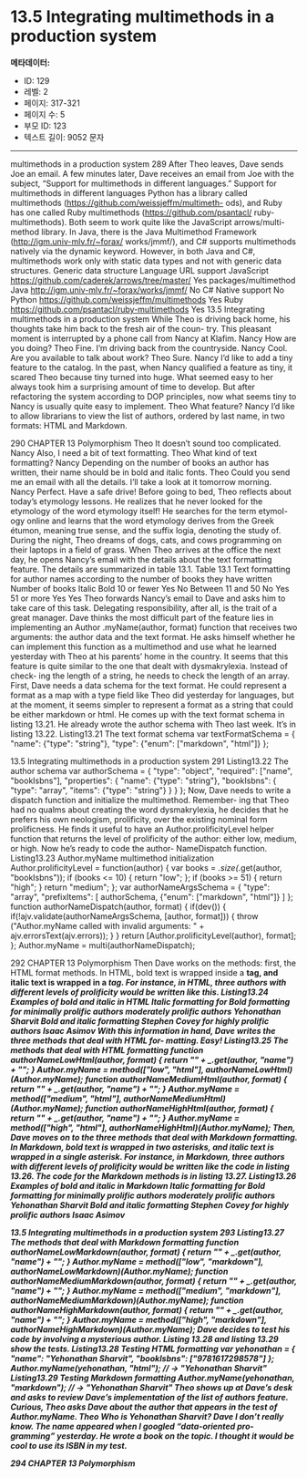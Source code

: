# 13.5 Integrating multimethods in a production system

**메타데이터:**
- ID: 129
- 레벨: 2
- 페이지: 317-321
- 페이지 수: 5
- 부모 ID: 123
- 텍스트 길이: 9052 문자

---

multimethods in a production system 289
After Theo leaves, Dave sends Joe an email. A few minutes later, Dave receives an email
from Joe with the subject, “Support for multimethods in different languages.”
Support for multimethods in different languages
Python has a library called multimethods (https://github.com/weissjeffm/multimeth-
ods), and Ruby has one called Ruby multimethods (https://github.com/psantacl/
ruby-multimethods). Both seem to work quite like the JavaScript arrows/multi-
method library.
In Java, there is the Java Multimethod Framework (http://igm.univ-mlv.fr/~forax/
works/jmmf/), and C# supports multimethods natively via the dynamic keyword.
However, in both Java and C#, multimethods work only with static data types and not
with generic data structures.
Generic data structure
Language URL
support
JavaScript https://github.com/caderek/arrows/tree/master/ Yes
packages/multimethod
Java http://igm.univ-mlv.fr/~forax/works/jmmf/ No
C# Native support No
Python https://github.com/weissjeffm/multimethods Yes
Ruby https://github.com/psantacl/ruby-multimethods Yes
13.5 Integrating multimethods in a production system
While Theo is driving back home, his thoughts take him back to the fresh air of the coun-
try. This pleasant moment is interrupted by a phone call from Nancy at Klafim.
Nancy How are you doing?
Theo Fine. I’m driving back from the countryside.
Nancy Cool. Are you available to talk about work?
Theo Sure.
Nancy I’d like to add a tiny feature to the catalog.
In the past, when Nancy qualified a feature as tiny, it scared Theo because tiny turned into
huge. What seemed easy to her always took him a surprising amount of time to develop.
But after refactoring the system according to DOP principles, now what seems tiny to
Nancy is usually quite easy to implement.
Theo What feature?
Nancy I’d like to allow librarians to view the list of authors, ordered by last name, in
two formats: HTML and Markdown.

290 CHAPTER 13 Polymorphism
Theo It doesn’t sound too complicated.
Nancy Also, I need a bit of text formatting.
Theo What kind of text formatting?
Nancy Depending on the number of books an author has written, their name should
be in bold and italic fonts.
Theo Could you send me an email with all the details. I’ll take a look at it tomorrow
morning.
Nancy Perfect. Have a safe drive!
Before going to bed, Theo reflects about today’s etymology lessons. He realizes that he
never looked for the etymology of the word etymology itself! He searches for the term etymol-
ogy online and learns that the word etymology derives from the Greek étumon, meaning true
sense, and the suffix logia, denoting the study of. During the night, Theo dreams of dogs,
cats, and cows programming on their laptops in a field of grass.
When Theo arrives at the office the next day, he opens Nancy’s email with the details
about the text formatting feature. The details are summarized in table 13.1.
Table 13.1 Text formatting for author names according to the number of books
they have written
Number of books Italic Bold
10 or fewer Yes No
Between 11 and 50 No Yes
51 or more Yes Yes
Theo forwards Nancy’s email to Dave and asks him to take care of this task. Delegating
responsibility, after all, is the trait of a great manager.
Dave thinks the most difficult part of the feature lies in implementing an Author
.myName(author, format) function that receives two arguments: the author data and the
text format. He asks himself whether he can implement this function as a multimethod
and use what he learned yesterday with Theo at his parents’ home in the country. It seems
that this feature is quite similar to the one that dealt with dysmakrylexia. Instead of check-
ing the length of a string, he needs to check the length of an array.
First, Dave needs a data schema for the text format. He could represent a format as a
map with a type field like Theo did yesterday for languages, but at the moment, it seems
simpler to represent a format as a string that could be either markdown or html. He comes
up with the text format schema in listing 13.21. He already wrote the author schema with
Theo last week. It’s in listing 13.22.
Listing13.21 The text format schema
var textFormatSchema = {
"name": {"type": "string"},
"type": {"enum": ["markdown", "html"]}
};

13.5 Integrating multimethods in a production system 291
Listing13.22 The author schema
var authorSchema = {
"type": "object",
"required": ["name", "bookIsbns"],
"properties": {
"name": {"type": "string"},
"bookIsbns": {
"type": "array",
"items": {"type": "string"}
}
}
};
Now, Dave needs to write a dispatch function and initialize the multimethod. Remember-
ing that Theo had no qualms about creating the word dysmakrylexia, he decides that he
prefers his own neologism, prolificity, over the existing nominal form prolificness. He finds it
useful to have an Author.prolificityLevel helper function that returns the level of
prolificity of the author: either low, medium, or high. Now he’s ready to code the author-
NameDispatch function.
Listing13.23 Author.myName multimethod initialization
Author.prolificityLevel = function(author) {
var books = _.size(_.get(author, "bookIsbns"));
if (books <= 10) {
return "low";
};
if (books >= 51) {
return "high";
}
return "medium";
};
var authorNameArgsSchema = {
"type": "array",
"prefixItems": [
authorSchema,
{"enum": ["markdown", "html"]}
]
};
function authorNameDispatch(author, format) {
if(dev()) {
if(!ajv.validate(authorNameArgsSchema, [author, format])) {
throw ("Author.myName called with invalid arguments: " +
ajv.errorsText(ajv.errors));
}
}
return [Author.prolificityLevel(author), format];
};
Author.myName = multi(authorNameDispatch);

292 CHAPTER 13 Polymorphism
Then Dave works on the methods: first, the HTML format methods. In HTML, bold text is
wrapped inside a <b> tag, and italic text is wrapped in a <i> tag. For instance, in HTML,
three authors with different levels of prolificity would be written like this.
Listing13.24 Examples of bold and italic in HTML
Italic formatting for Bold formatting for
minimally prolific authors moderately prolific authors
<i>Yehonathan Sharvit<i>
Bold and italic formatting
<b>Stephen Covey</b>
for highly prolific authors
<b><i>Isaac Asimov</i></b>
With this information in hand, Dave writes the three methods that deal with HTML for-
matting. Easy!
Listing13.25 The methods that deal with HTML formatting
function authorNameLowHtml(author, format) {
return "<i>" + _.get(author, "name") + "</i>";
}
Author.myName = method(["low", "html"], authorNameLowHtml)(Author.myName);
function authorNameMediumHtml(author, format) {
return "<b>" + _.get(author, "name") + "</b>";
}
Author.myName =
method(["medium", "html"], authorNameMediumHtml)(Author.myName);
function authorNameHighHtml(author, format) {
return "<b><i>" + _.get(author, "name") + "</i></b>";
}
Author.myName =
method(["high", "html"], authorNameHighHtml)(Author.myName);
Then, Dave moves on to the three methods that deal with Markdown formatting. In
Markdown, bold text is wrapped in two asterisks, and italic text is wrapped in a single
asterisk. For instance, in Markdown, three authors with different levels of prolificity
would be written like the code in listing 13.26. The code for the Markdown methods is in
listing 13.27.
Listing13.26 Examples of bold and italic in Markdown
Italic formatting for Bold formatting for
minimally prolific authors moderately prolific authors
*Yehonathan Sharvit*
Bold and italic formatting
**Stephen Covey**
for highly prolific authors
***Isaac Asimov***

13.5 Integrating multimethods in a production system 293
Listing13.27 The methods that deal with Markdown formatting
function authorNameLowMarkdown(author, format) {
return "*" + _.get(author, "name") + "*";
}
Author.myName =
method(["low", "markdown"], authorNameLowMarkdown)(Author.myName);
function authorNameMediumMarkdown(author, format) {
return "**" + _.get(author, "name") + "**";
}
Author.myName =
method(["medium", "markdown"], authorNameMediumMarkdown)(Author.myName);
function authorNameHighMarkdown(author, format) {
return "***" + _.get(author, "name") + "***";
}
Author.myName =
method(["high", "markdown"], authorNameHighMarkdown)(Author.myName);
Dave decides to test his code by involving a mysterious author. Listing 13.28 and listing 13.29
show the tests.
Listing13.28 Testing HTML formatting
var yehonathan = {
"name": "Yehonathan Sharvit",
"bookIsbns": ["9781617298578"]
};
Author.myName(yehonathan, "html");
// → "<i>Yehonathan Sharvit</i>"
Listing13.29 Testing Markdown formatting
Author.myName(yehonathan, "markdown");
// → "*Yehonathan Sharvit*"
Theo shows up at Dave’s desk and asks to review Dave’s implementation of the list of
authors feature. Curious, Theo asks Dave about the author that appears in the test of
Author.myName.
Theo Who is Yehonathan Sharvit?
Dave I don’t really know. The name appeared when I googled “data-oriented pro-
gramming” yesterday. He wrote a book on the topic. I thought it would be cool
to use its ISBN in my test.

294 CHAPTER 13 Polymorphism